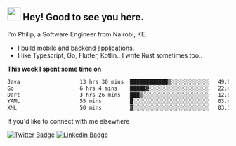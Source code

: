 <h2><img src="https://slackmojis.com/emojis/3643-cool-doge/download" width="30"/> Hey! Good to see you here.</h2>

<p>I'm Philip, a Software Engineer from Nairobi, KE. 

- I build mobile and backend applications.
- I like Typescript, Go, Flutter, Kotlin.. I write Rust sometimes too..</p>

**This week I spent some time on**
<!--START_SECTION:waka-->

```txt
Java                   13 hrs 30 mins  ████████████▒░░░░░░░░░░░░   49.87 %
Go                     6 hrs 4 mins    █████▓░░░░░░░░░░░░░░░░░░░   22.45 %
Dart                   3 hrs 26 mins   ███▒░░░░░░░░░░░░░░░░░░░░░   12.68 %
YAML                   55 mins         █░░░░░░░░░░░░░░░░░░░░░░░░   03.40 %
XML                    50 mins         ▓░░░░░░░░░░░░░░░░░░░░░░░░   03.13 %
```

<!--END_SECTION:waka-->

If you'd like to connect with me elsewhere

[![Twitter Badge](https://img.shields.io/badge/-Twitter-1ca0f1?style=flat-square&labelColor=1ca0f1&logo=twitter&logoColor=white&link=https://twitter.com/_diogorodrigues)](https://twitter.com/kimathiphil)  [![Linkedin Badge](https://img.shields.io/badge/-LinkedIn-blue?style=flat-square&logo=Linkedin&logoColor=white&link=https://www.linkedin.com/in/philip-kimathi-2604a9114/)](https://www.linkedin.com/in/philip-kimathi-2604a9114/)
